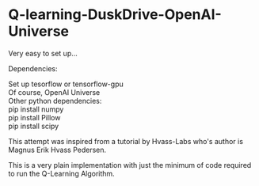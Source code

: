 # Q-learning-DuskDrive-OpenAI-Universe


Very easy to set up...

Dependencies: 

Set up tesorflow or tensorflow-gpu<br>
Of course, OpenAI Universe<br>
Other python dependencies:<br>
pip install numpy<br>
pip install Pillow<br>
pip install scipy

This attempt was inspired from a tutorial by Hvass-Labs who's author is Magnus Erik Hvass Pedersen.

This is a very plain implementation with just the minimum of code required to run the Q-Learning Algorithm.
